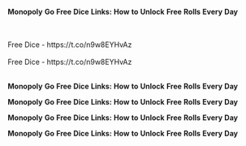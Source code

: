 <strong>Monopoly</strong> <strong>Go</strong> <strong>Free</strong> <strong>Dice</strong> <strong>Links:</strong> <strong>How</strong> <strong>to</strong> <strong>Unlock</strong> <strong>Free</strong> <strong>Rolls</strong> <strong>Every</strong> <strong>Day</strong>

<br>
<br>Free Dice - https://t.co/n9w8EYHvAz
<br>
<br>Free Dice - https://t.co/n9w8EYHvAz
<br>
<br>

<strong>Monopoly</strong> <strong>Go</strong> <strong>Free</strong> <strong>Dice</strong> <strong>Links:</strong> <strong>How</strong> <strong>to</strong> <strong>Unlock</strong> <strong>Free</strong> <strong>Rolls</strong> <strong>Every</strong> <strong>Day</strong>

<strong>Monopoly</strong> <strong>Go</strong> <strong>Free</strong> <strong>Dice</strong> <strong>Links:</strong> <strong>How</strong> <strong>to</strong> <strong>Unlock</strong> <strong>Free</strong> <strong>Rolls</strong> <strong>Every</strong> <strong>Day</strong>

<strong>Monopoly</strong> <strong>Go</strong> <strong>Free</strong> <strong>Dice</strong> <strong>Links:</strong> <strong>How</strong> <strong>to</strong> <strong>Unlock</strong> <strong>Free</strong> <strong>Rolls</strong> <strong>Every</strong> <strong>Day</strong>

<strong>Monopoly</strong> <strong>Go</strong> <strong>Free</strong> <strong>Dice</strong> <strong>Links:</strong> <strong>How</strong> <strong>to</strong> <strong>Unlock</strong> <strong>Free</strong> <strong>Rolls</strong> <strong>Every</strong> <strong>Day</strong>
